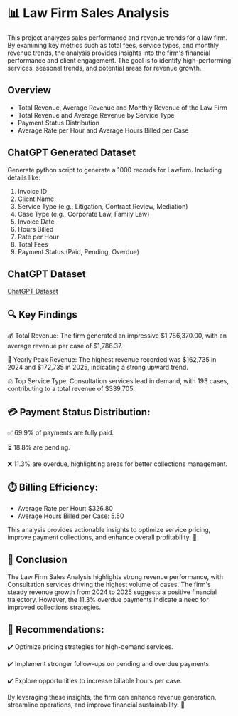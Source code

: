 # 📊 Law Firm Sales Analysis
This project analyzes sales performance and revenue trends for a law firm. By examining key metrics such as total fees, service types, and monthly revenue trends, the analysis provides insights into the firm's financial performance and client engagement. The goal is to identify high-performing services, seasonal trends, and potential areas for revenue growth.

## Overview
* Total Revenue, Average Revenue and Monthly Revenue of the Law Firm
* Total Revenue and Average Revenue by Service Type
* Payment Status Distribution
* Average Rate per Hour and Average Hours Billed per Case

## ChatGPT Generated Dataset
Generate python script to generate a 1000 records for Lawfirm. Including details like:

1. Invoice ID
2. Client Name
3. Service Type (e.g., Litigation, Contract Review, Mediation)
4. Case Type (e.g., Corporate Law, Family Law)
5. Invoice Date
6. Hours Billed
7. Rate per Hour
8. Total Fees
9. Payment Status (Paid, Pending, Overdue)

## ChatGPT Dataset

[ChatGPT Dataset](https://chatgpt.com/canvas/shared/67caec365ec88191a5be50ffeb183931)

## 🔍 Key Findings
💰 Total Revenue: The firm generated an impressive $1,786,370.00, with an average revenue per case of $1,786.37.

📅 Yearly Peak Revenue: The highest revenue recorded was $162,735 in 2024 and $172,735 in 2025, indicating a strong upward trend.

⚖️ Top Service Type: Consultation services lead in demand, with 193 cases, contributing to a total revenue of $339,705.

## 💳 Payment Status Distribution:

✅ 69.9% of payments are fully paid.

⏳ 18.8% are pending.

❌ 11.3% are overdue, highlighting areas for better collections management.

## ⏱️ Billing Efficiency:

* Average Rate per Hour: $326.80
* Average Hours Billed per Case: 5.50

This analysis provides actionable insights to optimize service pricing, improve payment collections, and enhance overall profitability. 🚀

## 📝 Conclusion
The Law Firm Sales Analysis highlights strong revenue performance, with Consultation services driving the highest volume of cases. The firm's steady revenue growth from 2024 to 2025 suggests a positive financial trajectory. However, the 11.3% overdue payments indicate a need for improved collections strategies.

## 📌 Recommendations:
✔️ Optimize pricing strategies for high-demand services.

✔️ Implement stronger follow-ups on pending and overdue payments.

✔️ Explore opportunities to increase billable hours per case.

By leveraging these insights, the firm can enhance revenue generation, streamline operations, and improve financial sustainability. 🚀


